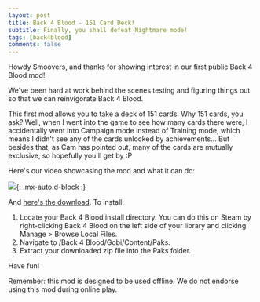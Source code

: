 ```yaml
---
layout: post
title: Back 4 Blood - 151 Card Deck!
subtitle: Finally, you shall defeat Nightmare mode!
tags: [back4blood]
comments: false
---
```


Howdy Smoovers, and thanks for showing interest in our first public Back 4 Blood mod!

We've been hard at work behind the scenes testing and figuring things out so that we can reinvigorate Back 4 Blood.

This first mod allows you to take a deck of 151 cards. Why 151 cards, you ask? Well, when I went into the game to see how many cards there were, I accidentally went into Campaign mode instead of Training mode, which means I didn't see any of the cards unlocked by achievements... But besides that, as Cam has pointed out, many of the cards are mutually exclusive, so hopefully you'll get by :P

Here's our video showcasing the mod and what it can do:

![](https://www.youtube.com/watch?v=3bL0Yd94QWc){: .mx-auto.d-block :}


And [here's the download](https://smooversyt.github.io/b4bmod-151cards.zip). 
To install:
1. Locate your Back 4 Blood install directory. You can do this on Steam by right-clicking Back 4 Blood on the left side of your library and clicking Manage > Browse Local Files.
2. Navigate to /Back 4 Blood/Gobi/Content/Paks.
3. Extract your downloaded zip file into the Paks folder.

Have fun! 

Remember: this mod is designed to be used offline. We do not endorse using this mod during online play.
